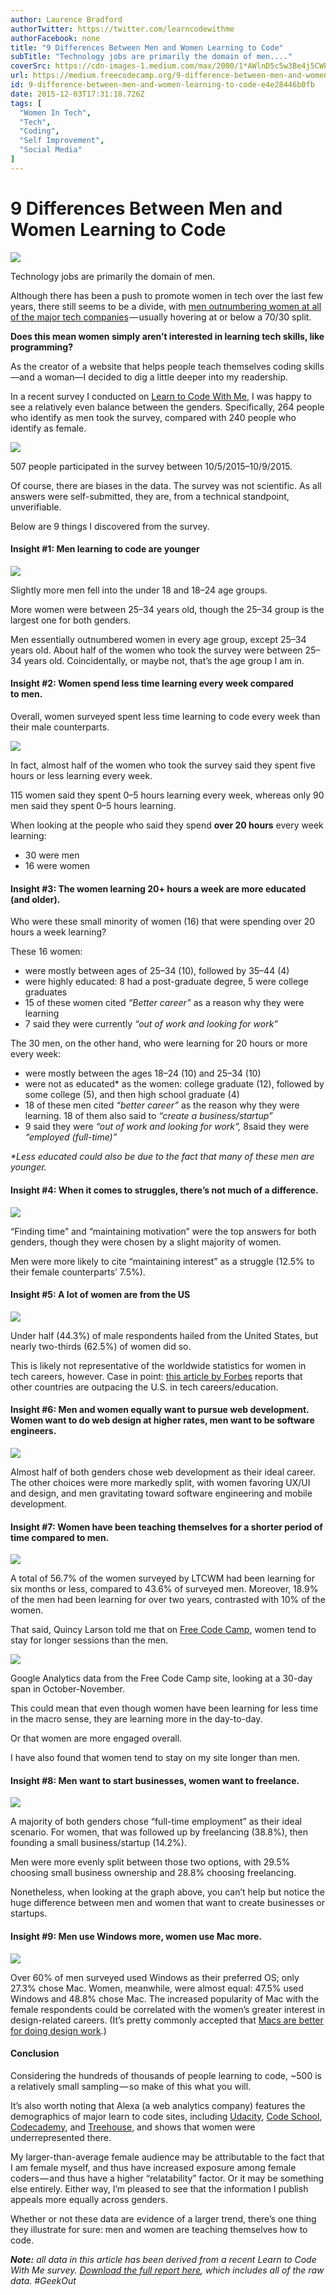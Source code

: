 ```yaml
---
author: Laurence Bradford
authorTwitter: https://twitter.com/learncodewithme
authorFacebook: none
title: "9 Differences Between Men and Women Learning to Code"
subTitle: "Technology jobs are primarily the domain of men...."
coverSrc: https://cdn-images-1.medium.com/max/2000/1*AWlnD5c5w3Be4j5CWPNHbw.png
url: https://medium.freecodecamp.org/9-difference-between-men-and-women-learning-to-code-e4e28446b0fb
id: 9-difference-between-men-and-women-learning-to-code-e4e28446b0fb
date: 2015-12-03T17:31:18.726Z
tags: [
  "Women In Tech",
  "Tech",
  "Coding",
  "Self Improvement",
  "Social Media"
]
---
```

# 9 Differences Between Men and Women Learning to Code







![](https://cdn-images-1.medium.com/max/2000/1*AWlnD5c5w3Be4j5CWPNHbw.png)







Technology jobs are primarily the domain of men.

Although there has been a push to promote women in tech over the last few years, there still seems to be a divide, with [men outnumbering women at all of the major tech companies](http://www.techrepublic.com/article/diversity-stats-10-tech-companies-that-have-come-clean/) — usually hovering at or below a 70/30 split.

**Does this mean women simply aren’t interested in learning tech skills, like programming?**

As the creator of a website that helps people teach themselves coding skills—and a woman—I decided to dig a little deeper into my readership.

In a recent survey I conducted on [Learn to Code With Me](http://learntocodewith.me), I was happy to see a relatively even balance between the genders. Specifically, 264 people who identify as men took the survey, compared with 240 people who identify as female.



![](https://cdn-images-1.medium.com/max/1600/1*ct4A-DCzkrFOzYNG1j6Yqg.png)

507 people participated in the survey between 10/5/2015–10/9/2015.



Of course, there are biases in the data. The survey was not scientific. As all answers were self-submitted, they are, from a technical standpoint, unverifiable.

Below are 9 things I discovered from the survey.

#### Insight #1: Men learning to code are younger



![](https://cdn-images-1.medium.com/max/1600/1*R7WmuIqhcVUQYEF-8p4Ueg.png)



Slightly more men fell into the under 18 and 18–24 age groups.

More women were between 25–34 years old, though the 25–34 group is the largest one for both genders.

Men essentially outnumbered women in every age group, except 25–34 years old. About half of the women who took the survey were between 25–34 years old. Coincidentally, or maybe not, that’s the age group I am in.

#### Insight #2: Women spend less time learning every week compared to men.

Overall, women surveyed spent less time learning to code every week than their male counterparts.



![](https://cdn-images-1.medium.com/max/1600/1*rZ7pGjTxhPZa-ickiLBBVA.png)



In fact, almost half of the women who took the survey said they spent five hours or less learning every week.

115 women said they spent 0–5 hours learning every week, whereas only 90 men said they spent 0–5 hours learning.

When looking at the people who said they spend **over 20 hours** every week learning:

*   30 were men
*   16 were women

#### Insight #3: The women learning 20+ hours a week are more educated (and older).

Who were these small minority of women (16) that were spending over 20 hours a week learning?

These 16 women:

*   were mostly between ages of 25–34 (10), followed by 35–44 (4)
*   were highly educated: 8 had a post-graduate degree, 5 were college graduates
*   15 of these women cited _“Better career”_ as a reason why they were learning
*   7 said they were currently _“out of work and looking for work”_

The 30 men, on the other hand, who were learning for 20 hours or more every week:

*   were mostly between the ages 18–24 (10) and 25–34 (10)
*   were not as educated* as the women: college graduate (12), followed by some college (5), and then high school graduate (4)
*   18 of these men cited _“better career”_ as the reason why they were learning. 18 of them also said to _“create a business/startup”_
*   9 said they were _“out of work and looking for work”,_ 8said they were _“employed (full-time)”_

_*Less educated could also be due to the fact that many of these men are younger._

#### Insight #4: When it comes to struggles, there’s not much of a difference.



![](https://cdn-images-1.medium.com/max/1600/1*uaXv6DABdQI_uMihEQ32sw.png)



“Finding time” and “maintaining motivation” were the top answers for both genders, though they were chosen by a slight majority of women.

Men were more likely to cite “maintaining interest” as a struggle (12.5% to their female counterparts’ 7.5%).

#### Insight #5: A lot of women are from the US



![](https://cdn-images-1.medium.com/max/1600/1*76as8P_3fqIdjyXOHZbDVw.png)



Under half (44.3%) of male respondents hailed from the United States, but nearly two-thirds (62.5%) of women did so.

This is likely not representative of the worldwide statistics for women in tech careers, however. Case in point: [this article by Forbes](http://www.forbes.com/sites/elizabethmacbride/2015/06/29/why-does-the-u-s-lag-the-world-when-it-comes-to-women-and-tech/) reports that other countries are outpacing the U.S. in tech careers/education.

#### **Insight #6: Men and women equally want to pursue web development. Women want to do web design at higher rates, men want to be software engineers.**



![](https://cdn-images-1.medium.com/max/1600/1*y6dGH63qP3XhVwXkUvuOZw.png)



Almost half of both genders chose web development as their ideal career. The other choices were more markedly split, with women favoring UX/UI and design, and men gravitating toward software engineering and mobile development.

#### **Insight #7: Women have been teaching themselves for a shorter period of time compared to men.**



![](https://cdn-images-1.medium.com/max/1600/1*O36QMH6TuIpiDtiO7LnAXA.png)



A total of 56.7% of the women surveyed by LTCWM had been learning for six months or less, compared to 43.6% of surveyed men. Moreover, 18.9% of the men had been learning for over two years, contrasted with 10% of the women.

That said, Quincy Larson told me that on [Free Code Camp](http://www.freecodecamp.com/), women tend to stay for longer sessions than the men.







![](https://cdn-images-1.medium.com/max/2000/1*6jCcuAfPgGv17_NJhZiaWg.png)

Google Analytics data from the Free Code Camp site, looking at a 30-day span in October-November.







This could mean that even though women have been learning for less time in the macro sense, they are learning more in the day-to-day.

Or that women are more engaged overall.

I have also found that women tend to stay on my site longer than men.

#### **Insight #8: Men want to start businesses, women want to freelance.**



![](https://cdn-images-1.medium.com/max/1600/1*p3XDBxWEbdA4L4udcTMAtQ.png)



A majority of both genders chose “full-time employment” as their ideal scenario. For women, that was followed up by freelancing (38.8%), then founding a small business/startup (14.2%).

Men were more evenly split between those two options, with 29.5% choosing small business ownership and 28.8% choosing freelancing.

Nonetheless, when looking at the graph above, you can’t help but notice the huge difference between men and women that want to create businesses or startups.

#### **Insight #9: Men use Windows more, women use Mac more.**



![](https://cdn-images-1.medium.com/max/1600/1*dUAHnpRb1uQ8FQSek-VbQQ.png)



Over 60% of men surveyed used Windows as their preferred OS; only 27.3% chose Mac. Women, meanwhile, were almost equal: 47.5% used Windows and 48.8% chose Mac. The increased popularity of Mac with the female respondents could be correlated with the women’s greater interest in design-related careers. (It’s pretty commonly accepted that [Macs are better for doing design work](https://graphicdesign.stackexchange.com/questions/28974/why-are-apple-macs-used-so-much-in-the-graphic-design-industry).)

#### Conclusion

Considering the hundreds of thousands of people learning to code, ~500 is a relatively small sampling — so make of this what you will.

It’s also worth noting that Alexa (a web analytics company) features the demographics of major learn to code sites, including [Udacity](http://www.alexa.com/siteinfo/udacity.com), [Code School](http://www.alexa.com/siteinfo/codeschool.com), [Codecademy](http://www.alexa.com/siteinfo/codecademy.com), and [Treehouse](http://www.alexa.com/siteinfo/teamtreehouse.com), and shows that women were underrepresented there.

My larger-than-average female audience may be attributable to the fact that I am female myself, and thus have increased exposure among female coders — and thus have a higher “relatability” factor. Or it may be something else entirely. Either way, I’m pleased to see that the information I publish appeals more equally across genders.

Whether or not these data are evidence of a larger trend, there’s one thing they illustrate for sure: men and women are teaching themselves how to code.

**_Note:_** _all data in this article has been derived from a recent Learn to Code With Me survey._ [_Download the full report here_](http://learntocodewith.me/newbie-coder-report)_, which includes all of the raw data. #GeekOut_








